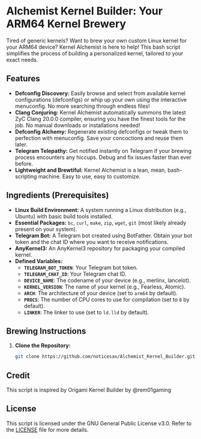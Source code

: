 # Alchemist Kernel Builder: Your ARM64 Kernel Brewery

Tired of generic kernels?  Want to brew your own custom Linux kernel for your ARM64 device?  Kernel Alchemist is here to help! This bash script simplifies the process of building a personalized kernel, tailored to your exact needs.

## Features

* **Defconfig Discovery:**  Easily browse and select from available kernel configurations (defconfigs) or whip up your own using the interactive menuconfig. No more searching through endless files!
* **Clang Conjuring:** Kernel Alchemist automatically summons the latest ZyC Clang 20.0.0 compiler, ensuring you have the finest tools for the job.  No manual downloads or installations needed!
* **Defconfig Alchemy:**  Regenerate existing defconfigs or tweak them to perfection with menuconfig.  Save your concoctions and reuse them later.
* **Telegram Telepathy:**  Get notified instantly on Telegram if your brewing process encounters any hiccups.  Debug and fix issues faster than ever before.
* **Lightweight and Brewtiful:**  Kernel Alchemist is a lean, mean, bash-scripting machine.  Easy to use, easy to customize.

## Ingredients (Prerequisites)

* **Linux Build Environment:** A system running a Linux distribution (e.g., Ubuntu) with basic build tools installed.
* **Essential Packages:** `bc`, `curl`, `make`, `zip`, `wget`, `git` (most likely already present on your system).
* **Telegram Bot:**  A Telegram bot created using BotFather. Obtain your bot token and the chat ID where you want to receive notifications.
* **AnyKernel3:** An AnyKernel3 repository for packaging your compiled kernel.
* **Defined Variables:**
    * **`TELEGRAM_BOT_TOKEN`**: Your Telegram bot token.
    * **`TELEGRAM_CHAT_ID`**: Your Telegram chat ID.
    * **`DEVICE_NAME`**: The codename of your device (e.g., merlinx, lancelot).
    * **`KERNEL_VERSION`**: The name of your kernel (e.g., Fearless, Atomic).
    * **`ARCH`**:  The architecture of your device (set to `arm64` by default).
    * **`PROCS`**: The number of CPU cores to use for compilation (set to `8` by default).
    * **`LINKER`**: The linker to use (set to `ld.lld` by default).

## Brewing Instructions

1. **Clone the Repository:**
   ```bash
   git clone https://github.com/noticesax/Alchemist_Kernel_Builder.git
   
## Credit
This script is inspired by Origami Kernel Builder by @rem01gaming

## License

This script is licensed under the GNU General Public License v3.0. Refer to the [LICENSE](LICENSE) file for more details.
